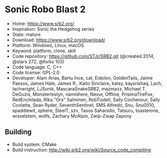 # Sonic Robo Blast 2

- Home: https://www.srb2.org/
- Inspiration: Sonic the Hedgehog series
- State: mature
- Download: https://www.srb2.org/download/
- Platform: Windows, Linux, macOS
- Keyword: platform, clone, skill
- Code repository: https://github.com/STJr/SRB2.git (@created 2014, @stars 272, @forks 103)
- Code language: C, C++
- Code license: GPL-2.0
- Developer: Alam Arias, Bartu İnce, cat, Eidolon, GoldenTails, Jaime Passos, James Hale, James R., Kaito Sinclaire, katsy, kaysrishaq, Lach, lachwright, LJSonik, MascaraSnakeSRB2, mazmazz, Michael T. DeGuzis, MonsterIestyn, namishere, Nevur, Offline, PrisimaTheFox, RedEnchilada, Riku "Ors" Salminen, RobTisdell, Sally Cochenour, Sally Coolatta, Sean Ryder, SeventhSentinel, SMS Alfredo, Snu, Snu0510, spaddlewit, sphere, SteelT, szv, Tasos Sahanidis, Tatsuru, toasterone, wisselstem, wolfs, Zachary McAlpin, Zwip-Zwap Zapony

## Building

- Build system: CMake
- Build instruction: http://wiki.srb2.org/wiki/Source_code_compiling
